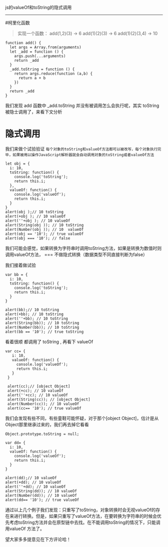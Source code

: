 <p id="tittle" data-date="2019-10-12" data-tag="随笔,js">js的valueOf和toString的隐式调用</p>

------------------------------------------------------------

#柯里化函数
>实现一个函数：
add(1,2)(3)  -> 6
add(1)(2)(3) -> 6
add(1)(2)(3,4) -> 10

```
function add() {
  let args = Array.from(arguments)
  let _add = function () {
    args.push(...arguments)
    return _add
  }
  _add.toString = function () {
    return args.reduce(function (a,b) {
      return a + b
    })
  }
  return _add
}
```
我们发现 add 函数中 _add.toString 并没有被调用怎么会执行呢，其实 toString 被隐士调用了，来看下文分析

# 隐式调用
我们来做个试验验证 `每个对象的toString和valueOf方法都可以被改写，每个对象执行完毕，如果被用以操作JavaScript解析器就会自动调用对象的toString或者valueOf方法`

```
let obj = {
  i: 10,
  toString: function() {
    console.log('toString');
    return this.i;
  },
  valueOf: function() {
    console.log('valueOf');
    return this.i;
  }
}
alert(obj );// 10 toString
alert(+obj ); // 10 valueOf
alert(''+obj ); // 10 valueOf
alert(String(obj )); // 10 toString
alert(Number(obj )); // 10  valueOf
alert(obj == '10'); // true valueOf
alert(obj === '10'); // false
```
我们可能会感觉，如果转换为字符串时调用toString方法，如果是转换为数值时则调用valueOf方法， === 不做隐式转换（数据类型不同直接判断为false）

我们接着做试验

```
var bb = {
  i: 10,
  toString: function() {
    console.log('toString');
    return this.i;
  }
}

alert(bb);// 10 toString
alert(+bb); // 10 toString
alert(''+bb); // 10 toString
alert(String(bb)); // 10 toString
alert(Number(bb)); // 10 toString
alert(bb == '10'); // true toString
```
看着很顺 都调用了 toString , 再看下 valueOf

```
var cc= {
   i: 10,
   valueOf: function() {
     console.log('valueOf');
     return this.i;
   }
 }

 alert(cc);// [object Object]
 alert(+cc); // 10 valueOf
 alert(''+cc); // 10 valueOf
 alert(String(cc)); // [object Object]
 alert(Number(cc)); // 10 valueOf
 alert(cc== '10'); // true valueOf
```
我们会发现有些不同，有些童鞋可能怀疑，对于那个[object Object]，估计是从Object那里继承过来的，我们再去掉它看看

```
Object.prototype.toString = null;

var dd= {
  i: 10,
  valueOf: function() {
    console.log('valueOf');
    return this.i;
  }
}

alert(dd);// 10 valueOf
alert(+dd); // 10 valueOf
alert(''+dd); // 10 valueOf
alert(String(dd)); // 10 valueOf
alert(Number(dd)); // 10 valueOf
alert(dd== '10'); // true valueOf
```

通过以上几个例子我们发现：只重写了toString，对象转换时会无视valueOf的存在来进行转换。但是，如果只重写了valueOf方法，在要转换为字符串的时候会优先考虑toString方法并会在原型链中去找。在不能调用toString的情况下，只能调用valueOf 方法了。

望大家多多提意见在下方评论哈！
